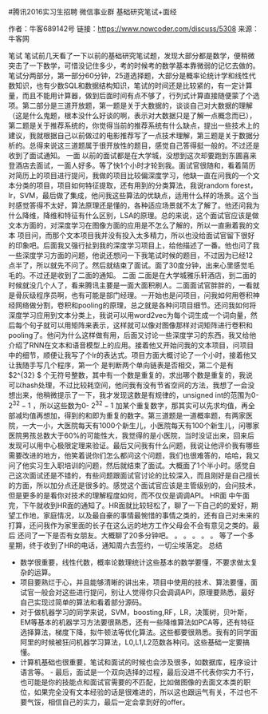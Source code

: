#腾讯2016实习生招聘 微信事业群 基础研究笔试+面经

作者：牛客689142号
链接：https://www.nowcoder.com/discuss/5308
来源：牛客网

笔试 
笔试前几天看了一下以前的基础研究笔试题，发现大部分都是数学，便稍微突击了一下数学，可惜没记住多少，考的时候考的数学基本靠微弱的记忆去做的。笔试分两部分，第一部分60分钟，25道选择题，大部分是概率论统计学和线性代数知识，也有少数SQL和数据结构知识，笔试的时间还是比较紧的，有一定计算量，而且不能用计算器，做到后面时间有点不够了，行列式计算直接随便蒙了个选项。第二部分是三道开放题，第一题是关于大数据的，谈谈自己对大数据的理解（这是什么鬼题，根本没什么好谈的啊，表示对大数据只是了解一点概念而已），第二题是关于推荐系统的，你觉得当前的推荐系统有什么缺点，提出一些技术上的建议，我就根据自己以前做过的电影推荐写了一点技术理解，第三题是关于数据分析的。总得来说这三道题属于很开放性的题目，感觉自己答得挺一般的。不过还是收到了面试通知。
一面 
以前的面试都是在大学城，没想到这次却要跑到东圃喜来登酒店去面试，一面人好多。等了快1个小时才轮到我。面试官很随和，看着简历对简历上的项目进行提问，我做的项目比较偏深度学习，他缺一直在问我的一个文本分类的项目，项目如何特征提取，还有用到的分类算法，我说random forest，lr，SVM，最后做了集成，他问我这些算法的优缺点，适用什么样的场景。这个当时感觉答得不太好，算法原理还是懂的，各种适应场景就不太了解了。他还问我为什么降维，降维和特征有什么区别，LSA的原理。总的来说，这个面试官应该是做文本方面的，对深度学习在图像方面的应用是不怎么了解的，所以一直揪着我的文本 项目问，而那个文本项目我并没有投入太多精力，所以也没给面试官留下很好的印象吧。后面我又强行扯到我的深度学习项目上，给他描述了一番。他也问了我一些深度学习方面的问题，他说还想问一下我笔试时候的题目，不过因为已经12点半了，所以就先不问了。然后就结束了面试。面了30度分钟，出来心里感觉毛毛的。不过还是收到了二面的通知。 
二面 
二面是在大学城雅乐轩酒店，到二面的时候就没几个人了，看来腾讯主要是一面大面积刷人。二面面试官胖胖的，一看就是骨灰级程序员啊，也有可能是部门经理。一开始也是问项目，问我如何用卷积神经网络做分割，卷积和pooling的原理，总之就是各种问项目细节。还问我如何将深度学习应用到文本分类上，我说可以用word2vec为每个词生成一个词向量，然后每个句子就可以用矩阵来表示，这样就可以像对图像那样对词矩阵进行卷积和pooling了。他问为什么这样做有用，后面又讨论一些深度学习的东西，我又给他介绍了RNN在文本和语音模型上的应用。接着他又开始问我的文本项目，问项目中的细节，顺便让我写了个lr的表达式。项目方面大概讨论了一个小时，接着他又让我随手写几个程序，第一个 是判断两个单向链表是否相交，第二个是有 $2^{32} $ 个无符号整数，其中有一个数是重复的，求出哪个数是重复的，我说可以hash处理，不过比较耗空间，他问我有没有节省空间的方法，我想了一会没想出来，他稍微提示了一下，我才发现这数是有规律的，unsigned int的范围为0- $2^{32}-1$ ，所以这些数为0- $2^{32}-1$ 加某个重复数字，那其实可以先求均值，再全部减均值再想加，得到的和即为重复的数字。第三道题是一道概率题，有两家医院，一大一小，大医院每天有1000个新生儿，小医院每天有100个新生儿，问哪家医院男孩总数大于60%的可能性大，我觉得的是小医院，当时没证出来，回来后发现可以用中心极限定理来验证。最后又问我有什么问题，我说让他评价我有哪些需要改进的地方，他笑着说你们怎么都问这个问题，我们也很难答的，哈哈，我又问了他实习生入职培训的问题，然后就结束了面试。大概面了1个半小时。感觉自己这次面试还是不错的，有些问题跟面试官讨论的比较深入，而且刚好是自己擅长的方面，所以加分点还是很多的。感觉这个面试官应该是主管级别的，会问技术，但是更多的是看你对技术的理解程度如何，而不仅仅是调调API。 
HR面
中午面完，下午就收到HR面的通知了。HR面就比较轻松了，聊了一下自己的的爱好，期望工作地，家庭情况，以及最自豪的事情最惋惜的事情之类的，还有自己对未来的打算，还问我作为家里面的长子在这么远的地方工作父母会不会有意见之类的。最后 还问了一下是否有女朋友。大概聊了20多分钟吧。
。
。
。
。
。
等了一个多星期，终于收到了HR的电话，通知周六去签约，一切尘埃落定。
总结 
- 数学很重要，线性代数，概率论数理统计这些基本的数学要懂，不要求做太复杂的运算。
- 项目要熟烂于心，并且能够清晰的讲出来，项目中使用的技术、算法要懂，面试官一般会对这些进行提问，别让人觉得你只会调调API，原理要熟悉，最好自己实现过简单的算法和看着部分源码。 
- 对于做机器学习的同学来说，SVM，boosting,RF，LR，决策树，贝叶斯，EM等基本的机器学习方法要很熟悉，还有一些降维算法如PCA等，还有特征选择算法，梯度下降，拟牛顿法等优化算法。这些都要很熟悉。我有的同学面阿里的时候被狂问机器学习算法，L0,L1,L2范数各种问。这些基础一定要搞懂。 
- 计算机基础也很重要，笔试和面试的时候也会涉及很多，如数据库，程序设计语言等。 - 最后，面试是一个双向选择的过程，最后没进不代表你实力不行，也可能是你的技能点和面试官需要的不匹配，比如做图像的去面文本类的职位，如果完全没有文本经验的话是很难进的，所以这也跟运气有关，不过也不要气馁，相信自己的实力，最后一定会拿到好的offer。
